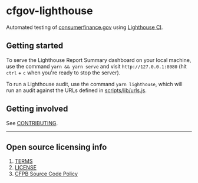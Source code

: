# cfgov-lighthouse

Automated testing of [consumerfinance.gov](https://www.consumerfinance.gov) using [Lighthouse CI](https://github.com/GoogleChrome/lighthouse-ci/).

## Getting started

To serve the Lighthouse Report Summary dashboard on your local machine, use the command `yarn && yarn serve` and visit `http://127.0.0.1:8080` (hit `ctrl` + `c` when you're ready to stop the server).

To run a Lighthouse audit, use the command `yarn lighthouse`, which will run an audit against the URLs defined in [scripts/lib/urls.js](https://github.com/cfpb/cfgov-lighthouse/blob/main/scripts/lib/urls.js).

## Getting involved

See [CONTRIBUTING](CONTRIBUTING.md).

----

## Open source licensing info
1. [TERMS](TERMS.md)
2. [LICENSE](LICENSE)
3. [CFPB Source Code Policy](https://github.com/cfpb/source-code-policy/)
